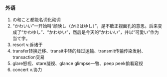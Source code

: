 ### 外语

1. の和こと都能名词化动词
2. “かわいい”一开始叫“顔映し（かほはゆし）”，是不敢正视面孔的意思。后来变成了“かわゆし”、“かわゆい”，然后是今天的“かわいい”，并以“可愛い”作为当て字。
3. resort v.诉诸于
4. transfer转换迁移、transit中转的经过运输、transmit传输传染发射、transaction交易
5. glare怒视、stare凝视、glance glimpse一瞥、peep peek偷看窥视
6. concert v.协力
